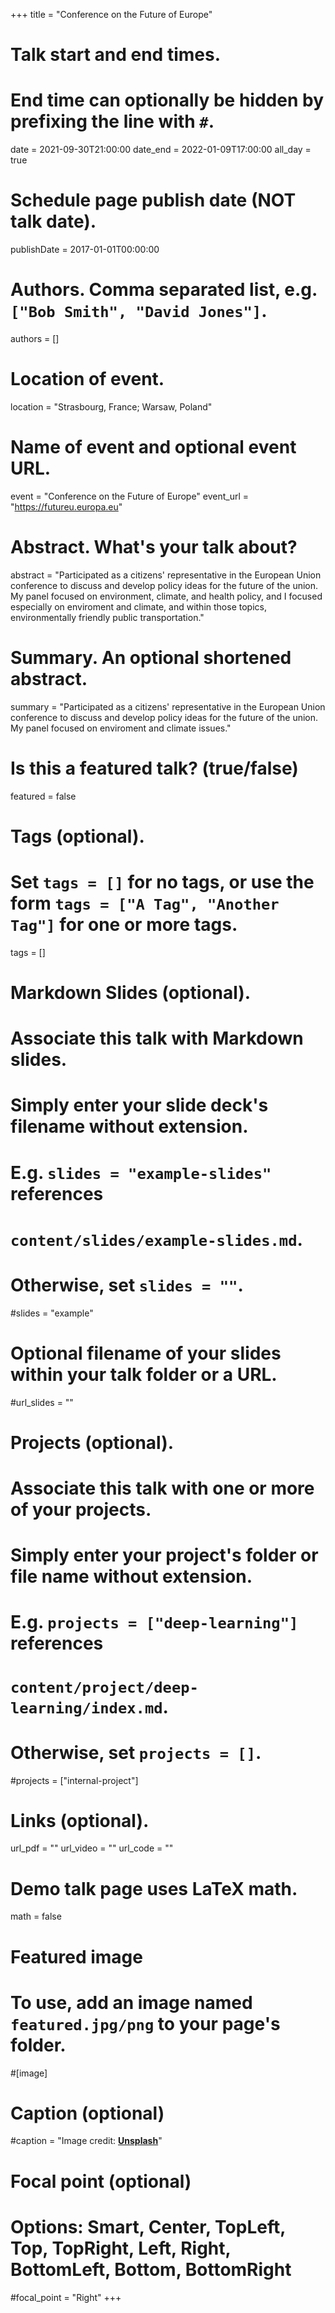 +++
title = "Conference on the Future of Europe"

# Talk start and end times.
#   End time can optionally be hidden by prefixing the line with `#`.
date = 2021-09-30T21:00:00
date_end = 2022-01-09T17:00:00
all_day = true

# Schedule page publish date (NOT talk date).
publishDate = 2017-01-01T00:00:00

# Authors. Comma separated list, e.g. `["Bob Smith", "David Jones"]`.
authors = []

# Location of event.
location = "Strasbourg, France; Warsaw, Poland"

# Name of event and optional event URL.
event = "Conference on the Future of Europe"
event_url = "https://futureu.europa.eu"

# Abstract. What's your talk about?
abstract = "Participated as a citizens' representative in the European Union conference to discuss and develop policy ideas for the future of the union. My panel focused on environment, climate, and health policy, and I focused especially on enviroment and climate, and within those topics, environmentally friendly public transportation."

# Summary. An optional shortened abstract.
summary = "Participated as a citizens' representative in the European Union conference to discuss and develop policy ideas for the future of the union. My panel focused on enviroment and climate issues."

# Is this a featured talk? (true/false)
featured = false

# Tags (optional).
#   Set `tags = []` for no tags, or use the form `tags = ["A Tag", "Another Tag"]` for one or more tags.
tags = []

# Markdown Slides (optional).
#   Associate this talk with Markdown slides.
#   Simply enter your slide deck's filename without extension.
#   E.g. `slides = "example-slides"` references 
#   `content/slides/example-slides.md`.
#   Otherwise, set `slides = ""`.
#slides = "example"

# Optional filename of your slides within your talk folder or a URL.
#url_slides = ""

# Projects (optional).
#   Associate this talk with one or more of your projects.
#   Simply enter your project's folder or file name without extension.
#   E.g. `projects = ["deep-learning"]` references 
#   `content/project/deep-learning/index.md`.
#   Otherwise, set `projects = []`.
#projects = ["internal-project"]

# Links (optional).
url_pdf = ""
url_video = ""
url_code = ""

# Demo talk page uses LaTeX math.
math = false

# Featured image
# To use, add an image named `featured.jpg/png` to your page's folder. 
#[image]
  # Caption (optional)
  #caption = "Image credit: [**Unsplash**](https://unsplash.com/photos/bzdhc5b3Bxs)"

  # Focal point (optional)
  # Options: Smart, Center, TopLeft, Top, TopRight, Left, Right, BottomLeft, Bottom, BottomRight
  #focal_point = "Right"
+++
